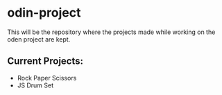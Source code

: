 # odin-project

This will be the repository where the projects made while working on the oden project are kept. 

## Current Projects:

- Rock Paper Scissors 
- JS Drum Set
